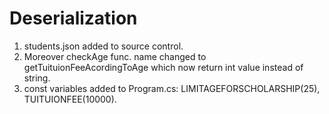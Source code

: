 # Deserialization

1) students.json added to source control.
2) Moreover checkAge func. name changed to getTuituionFeeAcordingToAge which now return int value instead of string.
3) const variables added to Program.cs: LIMITAGEFORSCHOLARSHIP(25), TUITUIONFEE(10000).
